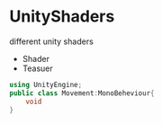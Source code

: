 # UnityShaders
different unity shaders
- Shader
- Teasuer
```cs
using UnityEngine;
public class Movement:MonoBeheviour{
    void
}

```
